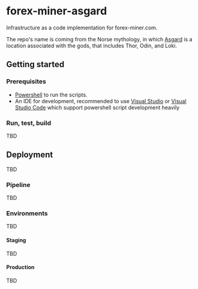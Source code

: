 # forex-miner-asgard

Infrastructure as a code implementation for forex-miner.com. 

The repo's name is coming from the Norse mythology, in which [Asgard](https://en.wikipedia.org/wiki/Asgard) is a location associated with the gods, that includes Thor, Odin, and Loki.

## Getting started

### Prerequisites

- [Powershell](https://docs.microsoft.com/en-us/powershell/) to run the scripts.
- An IDE for development, recommended to use [Visual Studio](https://visualstudio.microsoft.com) or [Visual Studio Code](https://code.visualstudio.com) which support powershell script development heavily

### Run, test, build

TBD

## Deployment

TBD

### Pipeline

TBD

### Environments

TBD

#### Staging

TBD

#### Production

TBD